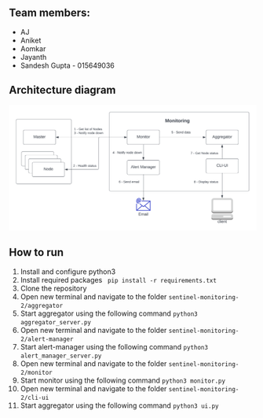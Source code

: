 
## Team members: 

* AJ 
* Aniket
* Aomkar
* Jayanth 
* Sandesh Gupta - 015649036 

## Architecture diagram

![](documentation/Architecture.png)  


## How to run

1. Install and configure python3
2. Install required packages ``` pip install -r requirements.txt```
3. Clone the repository
4. Open new terminal and navigate to the folder `sentinel-monitoring-2/aggregator`
5. Start aggregator using the following command
``` python3 aggregator_server.py ```
6. Open new terminal and navigate to the folder `sentinel-monitoring-2/alert-manager`
7. Start alert-manager using the following command
``` python3 alert_manager_server.py ```
8. Open new terminal and navigate to the folder `sentinel-monitoring-2/monitor`
9. Start monitor using the following command
``` python3 monitor.py ```
10. Open new terminal and navigate to the folder `sentinel-monitoring-2/cli-ui`
11. Start aggregator using the following command
``` python3 ui.py ```